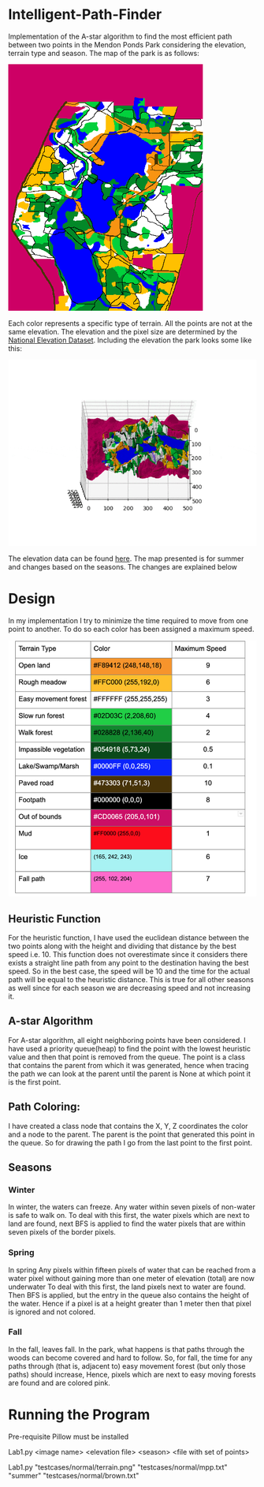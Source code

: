 # Intelligent-Path-Finder
Implementation of the A-star algorithm to find the most efficient
path between two points in the Mendon Ponds Park considering the 
elevation, terrain type and season. The map of the park
is as follows:

![alt text](/testcases/normal/terrain.png)

Each color represents a specific type of terrain.
All the points are not at the same elevation. The elevation and 
the pixel size are determined by the [National Elevation Dataset](http://www.sciencebase.gov/catalog/item/4f70a58ce4b058caae3f8ddb).
Including the elevation the park looks some like this:

![alt text](/terrain.gif)

The elevation data can be found [here](../testcases/mpp.txt).
The map presented is for summer and changes based on the seasons.
The changes are explained below

# Design
In my implementation I try to minimize the time required to move
from one point to another. To do so each color has been assigned
a maximum speed. 

![alt text](/SpeedTable.png)

## Heuristic Function
For the heuristic function, I have used the euclidean distance 
between the two points along with the height and dividing that 
distance by the best speed i.e. 10. This function does not 
overestimate since it considers there exists a straight line 
path from any point to the destination having the best speed. 
So in the best case, the speed will be 10 and the time for the 
actual path will be equal to the heuristic distance. 
This is true for all other seasons as well since for each 
season we are decreasing speed and not increasing it.

## A-star Algorithm
For A-star algorithm, all eight neighboring points have been 
considered. I have used a priority queue(heap) to find the 
point with the lowest heuristic value and then that point is 
removed from the queue. The point is a class that contains 
the parent from which it was generated, hence when tracing 
the path we can look at the parent until the parent is None 
at which point it is the first point.


## Path Coloring:
I have created a class node that contains the X, Y, Z coordinates 
the color and a node to the parent. The parent is the point that 
generated this point in the queue. So for drawing the path I 
go from the last point to the first point.


## Seasons

### Winter
In winter, the waters can freeze. 
Any water within seven pixels of non-water is safe to walk on.
To deal with this first, the water pixels which are next to land are found, 
next BFS is applied to find the water pixels that are within 
seven pixels of the border pixels.

### Spring
In spring Any pixels within fifteen pixels of water that can be 
reached from a water pixel without gaining more 
than one meter of elevation (total) are now underwater
To deal with this first, the land pixels next to water are found. 
Then BFS is applied, but the entry in the queue also 
contains the height of the water. Hence if a pixel is 
at a height greater than 1 meter then that pixel is 
ignored and not colored.


### Fall
In the fall, leaves fall. In the park, what happens is that 
paths through the woods can become covered and hard to follow.
So, for fall, the time  for any paths through (that is, adjacent to)
easy movement forest (but only those paths) should increase,
Hence, pixels which are next to easy moving forests are found 
and are colored pink. 



# Running the Program

Pre-requisite Pillow must be installed

Lab1.py \<image name> \<elevation file> \<season> \<file with set of points>


Lab1.py "testcases/normal/terrain.png" "testcases/normal/mpp.txt" "summer"
"testcases/normal/brown.txt"